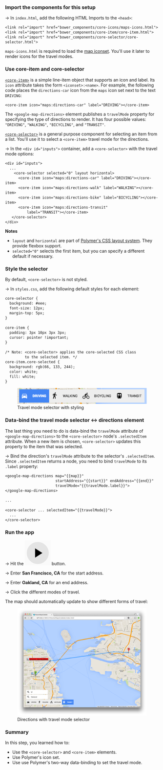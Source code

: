 <toc-element></toc-element>

### Import the components for this setup

&rarr; In `index.html`, add the following HTML Imports to the `<head>`:

    <link rel="import" href="bower_components/core-icons/maps-icons.html">
    <link rel="import" href="bower_components/core-item/core-item.html">
    <link rel="import" href="bower_components/core-selector/core-selector.html">

`maps-icons.html` is required to load the
[map iconset](http://www.polymer-project.org/components/core-icons/demo.html).
You'll use it later to render icons for the travel modes.

### Use core-item and core-selector

[`<core-item>`](http://www.polymer-project.org/components/core-docs/index.html#core-item)
is a simple line-item object that supports an icon and label. Its `icon`
attribute takes the form `<iconset>:<name>`. For example, the following code
places the `directions-car` icon from the `maps` icon set next to the text
`DRIVING`:

    <core-item icon="maps:directions-car" label="DRIVING"></core-item>

The `<google-map-directions>` element publishes a `travelMode` property for
specifying the type of directions to render. It has four possible values:
`"DRIVING"`, `"WALKING"`, `"BICYCLING"`, and `"TRANSIT"`.

[`<core-selector>`](http://www.polymer-project.org/components/core-docs/index.html#core-selector)
is a general purpose component for selecting an item from a list. You'll use it
to select a `<core-item>` travel mode for the directions.

&rarr; In the `<div id="inputs">` container, add a `<core-selector>` with the travel mode options:

    <div id="inputs">
      ...
        <core-selector selected="0" layout horizontal>
          <core-item icon="maps:directions-car" label="DRIVING"></core-item>
          <core-item icon="maps:directions-walk" label="WALKING"></core-item>
          <core-item icon="maps:directions-bike" label="BICYCLING"></core-item>
          <core-item icon="maps:directions-transit"
              label="TRANSIT"></core-item>
       </core-selector>
    </div>

**Notes**

- `layout` and `horizontal` are part of
[Polymer's CSS layout system](https://www.polymer-project.org/docs/polymer/layout-attrs.html).
They provide flexbox support.
- `selected="0"` selects the first item, but you can specify a different default
if necessary.

### Style the selector

By default, `<core-selector>` is not styled.

&rarr; In `styles.css`, add the following default styles for each element:

    core-selector {
      background: #eee;
      font-size: 12px;
      margin-top: 5px;
    }

    core-item {
      padding: 3px 10px 3px 3px;
      cursor: pointer !important;
    }

    /* Note: <core-selector> applies the core-selected CSS class
             to the selected item. */
    core-item.core-selected {
      background: rgb(66, 133, 244);
      color: white;
      fill: white;
    }

<figure>
  <img src="img/s5-tabs.png">
  <figcaption>Travel mode selector with styling</figcaption>
</figure>

### Data-bind the travel mode selector &#8596; directions element

The last thing you need to do is data-bind the `travelMode` attribute of
`<google-map-directions>` to the `<core-selector>` node's `.selectedItem`
attribute. When a new item is chosen, `<core-selector>` updates this property to
the item that was selected.

&rarr; Bind the direction's `travelMode` attribute to the selector's
`.selectedItem`. Since `.selectedItem` returns a node, you need to bind
`travelMode` to its `.label` property:

    <google-map-directions map="{{map}}"
                           startAddress="{{start}}" endAddress="{{end}}"
                           travelMode="{{travelMode.label}}">
    </google-map-directions>

    ...

    <core-selector ... selectedItem="{{travelMode}}">
      ...
    </core-selector>

### Run the app

&rarr; Hit the <img src="img/runbutton.png" class="icon"> button.

&rarr; Enter **San Francisco, CA** for the start address.

&rarr; Enter **Oakland, CA** for an end address.

&rarr; Click the different modes of travel.

The map should automatically update to show different forms of travel:

<figure>
  <img src="img/s5-final.png">
  <figcaption>Directions with travel mode selector</figcaption>
</figure>

### Summary

In this step, you learned how to:

- Use the `<core-selector>` and `<core-item>` elements.
- Use Polymer's icon set.
- Use use Polymer's two-way data-binding to set the travel mode.
